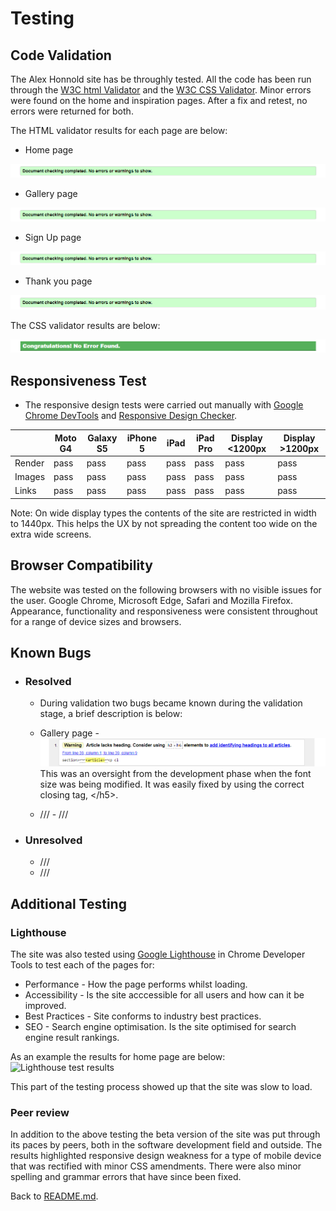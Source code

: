 # Testing
## Code Validation
The Alex Honnold site has be throughly tested. All the code has been run through the [W3C html Validator](https://validator.w3.org/) and the [W3C CSS Validator](https://jigsaw.w3.org/css-validator/). Minor errors were found on the home and inspiration pages. After a fix and retest, no errors were returned for both. 

The HTML validator results for each page are below:

* Home page

![W3C Validator test result](assets/docs/testing/home-validation.png)

* Gallery page

![W3C Validator test result](assets/docs/testing/gallery-validation.png)

* Sign Up page

![W3C Validator test result](assets/docs/testing/signup-validation.png)

* Thank you page

![W3C Validator test result](assets/docs/testing/thankyou-validation.png)

The CSS validator results are below:

![CSS Validator test result](assets/docs/testing/css-validation.png)

## Responsiveness Test

* The responsive design tests were carried out manually with [Google Chrome DevTools](https://developer.chrome.com/docs/devtools/) and [Responsive Design Checker](https://www.responsivedesignchecker.com/).

|        | Moto G4 | Galaxy S5 | iPhone 5 | iPad | iPad Pro | Display <1200px | Display >1200px |
|--------|---------|-----------|----------|------|----------|-----------------|-----------------|
| Render | pass    | pass      | pass     | pass | pass     | pass            | pass            |
| Images | pass    | pass      | pass     | pass | pass     | pass            | pass            |
| Links  | pass    | pass      | pass     | pass | pass     | pass            | pass            |

Note: On wide display types the contents of the site are restricted in width to 1440px. This helps the UX by not spreading the content too wide on the extra wide screens.

## Browser Compatibility

The website was tested on the following browsers with no visible issues for the user. 
Google Chrome, Microsoft Edge, Safari and Mozilla Firefox. Appearance, functionality and responsiveness were consistent throughout for a range of device sizes and browsers.

## Known Bugs
* ### Resolved

    * During validation two bugs became known during the validation stage, a brief description is below:

    * Gallery page - 
    ![W3C Validator test result](assets/docs/testing/gallery-bug.png)
This was an oversight from the development phase when the font size was being modified. It was easily fixed by using the correct closing tag, \</h5>.

    * /// - 
    ///

* ### Unresolved
    * ///
    * ///
    

## Additional Testing
### Lighthouse
The site was also tested using [Google Lighthouse](https://developers.google.com/web/tools/lighthouse) in Chrome Developer Tools to test each of the pages for:
* Performance - How the page performs whilst loading.
* Accessibility - Is the site acccessible for all users and how can it be improved.
* Best Practices - Site conforms to industry best practices.
* SEO - Search engine optimisation. Is the site optimised for search engine result rankings.

As an example the results for home page are below:
![Lighthouse test results]()

This part of the testing process showed up that the site was slow to load. 

### Peer review
In addition to the above testing the beta version of the site was put through its paces by peers, both in the software development field and outside. The results highlighted responsive design weakness for a type of mobile device that was rectified with minor CSS amendments. There were also minor spelling and grammar errors that have since been fixed.

Back to [README.md](./README.md#testing).